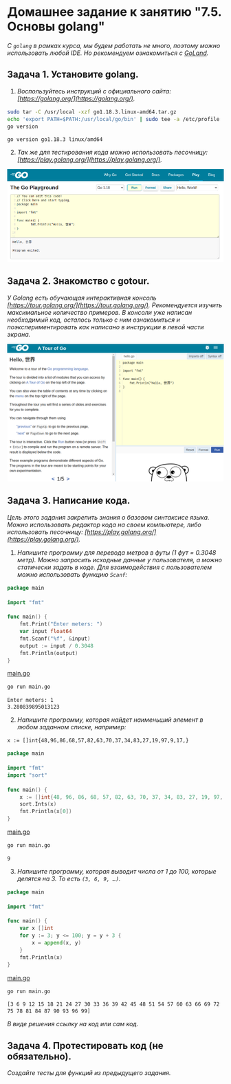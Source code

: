 # Домашнее задание к занятию "7.5. Основы golang"

*С `golang` в рамках курса, мы будем работать не много, поэтому можно использовать любой IDE. Но рекомендуем ознакомиться с [GoLand](https://www.jetbrains.com/ru-ru/go/).*  

## Задача 1. Установите golang.
1. *Воспользуйтесь инструкций с официального сайта: [https://golang.org/](https://golang.org/).*

```bash
sudo tar -C /usr/local -xzf go1.18.3.linux-amd64.tar.gz
echo 'export PATH=$PATH:/usr/local/go/bin' | sudo tee -a /etc/profile
go version 
```

```text
go version go1.18.3 linux/amd64
```

2. *Так же для тестирования кода можно использовать песочницу: [https://play.golang.org/](https://play.golang.org/).*

![play](img/play.png)

## Задача 2. Знакомство с gotour.
*У Golang есть обучающая интерактивная консоль [https://tour.golang.org/](https://tour.golang.org/). Рекомендуется изучить максимальное количество примеров. В консоли уже написан необходимый код, осталось только с ним ознакомиться и поэкспериментировать как написано в инструкции в левой части экрана.*  

![tour](img/tour.png)

## Задача 3. Написание кода. 
*Цель этого задания закрепить знания о базовом синтаксисе языка. Можно использовать редактор кода на своем компьютере, либо использовать песочницу: [https://play.golang.org/](https://play.golang.org/).*

1. *Напишите программу для перевода метров в футы (1 фут = 0.3048 метр). Можно запросить исходные данные у пользователя, а можно статически задать в коде. Для взаимодействия с пользователем можно использовать функцию `Scanf`:*

```go
package main

import "fmt"

func main() {
    fmt.Print("Enter meters: ")
    var input float64
    fmt.Scanf("%f", &input)
    output := input / 0.3048
    fmt.Println(output)
}
```

[main.go](src/7.5.1/main.go)

```bash
go run main.go
```

```text
Enter meters: 1
3.280839895013123
```

2. *Напишите программу, которая найдет наименьший элемент в любом заданном списке, например:*

```
x := []int{48,96,86,68,57,82,63,70,37,34,83,27,19,97,9,17,}
```

```go
package main

import "fmt"
import "sort"

func main() {
    x := []int{48, 96, 86, 68, 57, 82, 63, 70, 37, 34, 83, 27, 19, 97, 9, 17}
    sort.Ints(x)
    fmt.Println(x[0])
}
```

[main.go](src/7.5.2/main.go)

```bash
go run main.go
```

```text
9
```
    
3. *Напишите программу, которая выводит числа от 1 до 100, которые делятся на 3. То есть `(3, 6, 9, …)`.*

```go
package main

import "fmt"

func main() {
    var x []int
    for y := 3; y <= 100; y = y + 3 {
        x = append(x, y)
    }
    fmt.Println(x)
}
```

[main.go](src/7.5.3/main.go)

```bash
go run main.go
```

```text
[3 6 9 12 15 18 21 24 27 30 33 36 39 42 45 48 51 54 57 60 63 66 69 72 75 78 81 84 87 90 93 96 99]
```

*В виде решения ссылку на код или сам код.*

## Задача 4. Протестировать код (не обязательно).

*Создайте тесты для функций из предыдущего задания.*
